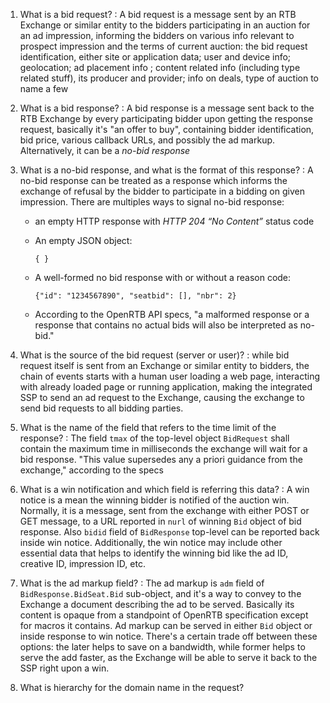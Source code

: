 1. What is a bid request?
   : A bid request is a message sent by an RTB Exchange or similar entity to the bidders participating in an auction for an ad impression, informing the bidders on various info relevant to prospect impression and the terms of current auction: the bid request identification, either site or application data; user and device info; geolocation; ad placement info ; content related info (including type related stuff), its producer and provider; info on deals, type of auction to name a few

2. What is a bid response?
   : A bid response is a message sent back to the RTB Exchange by every participating bidder upon getting the response request, basically it's "an offer to buy", containing bidder identification, bid price, various callback URLs, and possibly the ad markup. Alternatively, it can be a _no-bid response_

3. What is a no-bid response, and what is the format of this response?
    : A no-bid response can be treated as a response which informs the exchange of refusal by the bidder to participate in a bidding on given impression. There are multiples ways to signal no-bid response:
    
   + an empty HTTP response with _*HTTP 204 “No Content”*_ status code
   - An empty JSON object:

     `{ }`

   + A well-formed no bid response with or without a reason code:

     `{"id": "1234567890", "seatbid": [], "nbr": 2}`
         
   - According to the OpenRTB API specs, "a malformed response or a response that contains no actual bids will also be interpreted as no-bid." 

4. What is the source of the bid request (server or user)?
    :  while bid request itself is sent from an Exchange or similar entity to bidders, the chain of events starts with a human user loading
       a web page, interacting with already loaded page or running application, making the integrated SSP to send an ad request to the Exchange, causing the exchange to send bid requests to all bidding parties.  

5. What is the name of the field that refers to the time limit of the response?
    : The field `tmax` of the top-level object `BidRequest` shall contain the maximum time in milliseconds the exchange will wait for a bid response. "This value supersedes any a priori guidance from the exchange," according to the specs 

6. What is a win notification and which field is referring this data?
    : A win notice is a mean the winning bidder is notified of the auction win. Normally, it is a message, sent from the exchange with either POST or GET message, to a URL reported in `nurl` of winning `Bid` object of bid response. Also `bidid` field of `BidResponse` top-level can be reported back inside win notice. Additionally, the win notice may include other essential data that helps to identify the winning bid like the ad ID, creative ID, impression ID, etc.

7. What is the ad markup field?
    : The ad markup is  `adm` field of `BidResponse.BidSeat.Bid` sub-object, and it's a way to convey to the Exchange a document describing the ad to be served. Basically its content is opaque from a standpoint of OpenRTB specification except for macros it contains. Ad markup can be served in either `Bid` object or inside response to win notice. There's a certain trade off between these options: the later helps to save on a bandwidth, while former helps to serve the add faster, as the Exchange will be able to serve it back to the SSP right upon a win.       
 
8. What is hierarchy for the domain name in the request?


